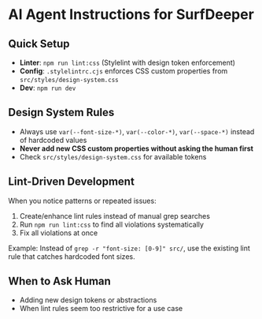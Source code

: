 # AI Agent Instructions for SurfDeeper

## Quick Setup

- **Linter**: `npm run lint:css` (Stylelint with design token enforcement)
- **Config**: `.stylelintrc.cjs` enforces CSS custom properties from `src/styles/design-system.css`
- **Dev**: `npm run dev`

## Design System Rules

- Always use `var(--font-size-*)`, `var(--color-*)`, `var(--space-*)` instead of hardcoded values
- **Never add new CSS custom properties without asking the human first**
- Check `src/styles/design-system.css` for available tokens

## Lint-Driven Development

When you notice patterns or repeated issues:

1. Create/enhance lint rules instead of manual grep searches
2. Run `npm run lint:css` to find all violations systematically
3. Fix all violations at once

Example: Instead of `grep -r "font-size: [0-9]" src/`, use the existing lint rule that catches hardcoded font sizes.

## When to Ask Human

- Adding new design tokens or abstractions
- When lint rules seem too restrictive for a use case
